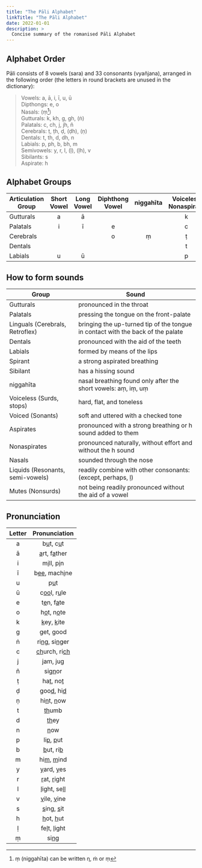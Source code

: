 ```yaml
---
title: "The Pāli Alphabet"
linkTitle: "The Pāli Alphabet"
date: 2022-01-01
description: >
  Concise summary of the romanised Pāli Alphabet
---
```


## Alphabet Order

Pāli consists of 8 vowels (sara) and 33 consonants (vyañjana), arranged in the following order (the letters in round brackets are unused in the dictionary):

>Vowels: a, ā, i, ī, u, ū  
>Dipthongs: e, o  
>Nasals: (ṃ[^1])  
>Gutturals: k, kh, g, gh, (ṅ)  
>Palatals: c, ch, j, jh, ñ  
>Cerebrals: ṭ, ṭh, ḍ, (ḍh), (ṇ)  
>Dentals: t, th, d, dh, n  
>Labials: p, ph, b, bh, m  
>Semivowels: y, r, l, (ḷ), (ḷh), v  
>Sibilants: s  
>Aspirate: h

[^1]: ṃ (niggahīta) can be written η, ṁ or ṃ

## Alphabet Groups

|Articulation Group|Short Vowel|Long Vowel|Diphthong Vowel|niggahīta|Voiceless Nonaspirate|Voiceless Aspirate|Voiced Nonaspirate|Voiced Aspirate|Nasal|Liquids|Spirant|Sibilant|
|---------|:---:|:--:|:-------:|:-------:|:---------:|:------:|:---------:|:------:|:---:|:-----:|:-----:|:------:|
|Gutturals|  a  |  ā |         |         |     k     |   kh   |     g     |    gh  |  ṅ  |       |    h  |        |
|Palatals |  i  |  ī |    e    |         |     c     |   ch   |     j     |    jh  |  ñ  |   y   |       |        |
|Cerebrals|     |    |    o    |    ṃ    |     ṭ     |   ṭh   |     ḍ     |    ḍh  |  ṇ  |  r ḷ  |       |        |
|Dentals  |     |    |         |         |     t     |   th   |     d     |    dh  |  n  |  v l  |       |    s   |
|Labials  |  u  |  ū |         |         |     p     |   ph   |     b     |    bh  |  m  |       |       |        |

## How to form sounds

|Group|Sound|
|-----|-----|
|Gutturals|pronounced in the throat|
|Palatals|pressing the tongue on the front-palate|
|Linguals (Cerebrals, Retroflex)|bringing the up-turned tip of the tongue in contact with the back of the palate|
|Dentals|pronounced with the aid of the teeth|
|Labials|formed by means of the lips|
|Spirant|a strong aspirated breathing|
|Sibilant|has a hissing sound|
|niggahīta|nasal breathing found only after the short vowels: aṃ, iṃ, uṃ|
|Voiceless (Surds, stops)|hard, flat, and toneless|
|Voiced (Sonants)|soft and uttered with a checked tone|
|Aspirates|pronounced with a strong breathing or h sound added to them|
|Nonaspirates|pronounced naturally, without effort and without the h sound|
|Nasals|sounded through the nose|
|Liquids (Resonants, semi-vowels)|readily combine with other consonants: (except, perhaps, ḷ)|
|Mutes (Nonsurds)|not being readily pronounced without the aid of a vowel|

## Pronunciation

|Letter|Pronunciation|
|:----:|:-----------:|
|a|b<u>u</u>t, c<u>u</u>t|
|ā|<u>a</u>rt, f<u>a</u>ther|
|i|m<u>i</u>ll, p<u>i</u>n|
|ī|b<u>ee</u>, mach<u>i</u>ne|
|u|p<u>u</u>t|
|ū|c<u>oo</u>l, r<u>u</u>le|
|e|t<u>e</u>n, f<u>a</u>te|
|o|h<u>o</u>t, n<u>o</u>te|  
|k|<u>k</u>ey, <u>k</u>ite|
|g|<u>g</u>et, <u>g</u>ood|
|ṅ|ri<u>ng</u>, si<u>ng</u>er|
|c|<u>ch</u>urch, ri<u>ch</u>|
|j|<u>j</u>am, <u>j</u>ug|
|ñ|si<u>gn</u>or|
|ṭ|ha<u>t</u>, no<u>t</u>|
|ḍ|goo<u>d</u>, hi<u>d</u>|  
|ṇ|hi<u>n</u>t, <u>n</u>ow|
|t|<u>th</u>umb|
|d|<u>th</u>ey|
|n|<u>n</u>ow|
|p|li<u>p</u>, <u>p</u>ut|
|b|<u>b</u>ut, ri<u>b</u>|
|m|hi<u>m</u>, <u>m</u>ind|
|y|<u>y</u>ard, <u>y</u>es|  
|r|<u>r</u>at, <u>r</u>ight|
|l|<u>l</u>ight, se<u>ll</u>|
|v|<u>v</u>ile, <u>v</u>ine|
|s|<u>s</u>ing, <u>s</u>it|
|h|<u>h</u>ot, <u>h</u>ut|
|ḷ|fe<u>l</u>t, <u>l</u>ight|
|ṃ|si<u>ng</u>|
